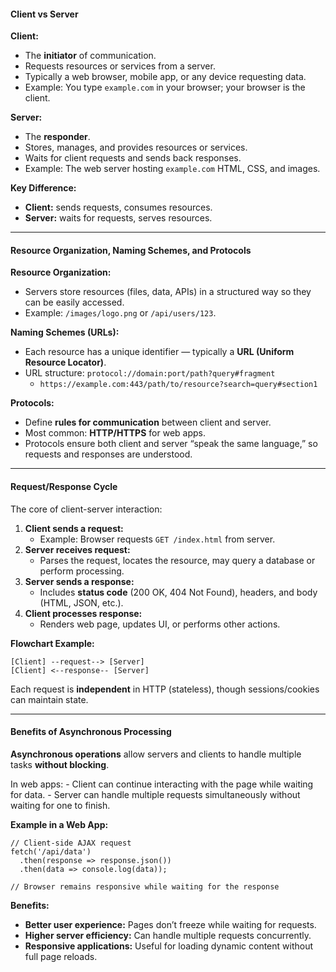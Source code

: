 #### Client vs Server

**Client:**
- The **initiator** of communication.
- Requests resources or services from a server.
- Typically a web browser, mobile app, or any device requesting data.
- Example: You type `example.com` in your browser; your browser is the client.

**Server:**
- The **responder**.
- Stores, manages, and provides resources or services.
- Waits for client requests and sends back responses.
- Example: The web server hosting `example.com` HTML, CSS, and images.

**Key Difference:**
- **Client:** sends requests, consumes resources.
- **Server:** waits for requests, serves resources.


---
#### Resource Organization, Naming Schemes, and Protocols

**Resource Organization:**
- Servers store resources (files, data, APIs) in a structured way so they can be easily accessed.
- Example: `/images/logo.png` or `/api/users/123`.

**Naming Schemes (URLs):**
- Each resource has a unique identifier — typically a **URL (Uniform Resource Locator)**.
- URL structure: `protocol://domain:port/path?query#fragment`
    - `https://example.com:443/path/to/resource?search=query#section1`

**Protocols:**
- Define **rules for communication** between client and server.
- Most common: **HTTP/HTTPS** for web apps.
- Protocols ensure both client and server “speak the same language,” so requests and responses are understood.


---
#### Request/Response Cycle

The core of client-server interaction:
1. **Client sends a request:**
    - Example: Browser requests `GET /index.html` from server.
2. **Server receives request:**
    - Parses the request, locates the resource, may query a database or perform processing.
3. **Server sends a response:**
    - Includes **status code** (200 OK, 404 Not Found), headers, and body (HTML, JSON, etc.).
4. **Client processes response:**
    - Renders web page, updates UI, or performs other actions.

**Flowchart Example:**
```
[Client] --request--> [Server]
[Client] <--response-- [Server]
```
Each request is **independent** in HTTP (stateless), though sessions/cookies can maintain state.


---
#### Benefits of Asynchronous Processing

**Asynchronous operations** allow servers and clients to handle multiple tasks **without blocking**.

In web apps:
    - Client can continue interacting with the page while waiting for data.
    - Server can handle multiple requests simultaneously without waiting for one to finish.

**Example in a Web App:**
```
// Client-side AJAX request
fetch('/api/data')
  .then(response => response.json())
  .then(data => console.log(data));

// Browser remains responsive while waiting for the response
```

**Benefits:**
- **Better user experience:** Pages don’t freeze while waiting for requests.
- **Higher server efficiency:** Can handle multiple requests concurrently.
- **Responsive applications:** Useful for loading dynamic content without full page reloads.

